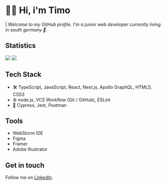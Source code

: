 # 👋🏻 Hi, i'm Timo
| _Welcome to my GitHub profile. I'm a junior web developer currently living in south germany 🥨._

## Statistics
![](https://github.com/br3zn/github-stats/blob/master/generated/overview.svg)
![](https://github.com/br3zn/github-stats/blob/master/generated/languages.svg)

## Tech Stack
- 🛠 TypeScript, JavaScript, React, Next.js, Apollo GraphQL, HTML5, CSS3
- ⚙️ node.js, VCS Workflow (Git / GitHub), ESLint
- 🔬 Cypress, Jest, Postman

## Tools
- WebStorm IDE
- Figma
- Framer
- Adobe Illustrator

## Get in touch
Follow me on [LinkedIn](https://www.linkedin.com/in/timo-h%C3%B6hlich-br3zn/).

<!--
**br3zn/br3zn** is a ✨ _special_ ✨ repository because its `README.md` (this file) appears on your GitHub profile.

Here are some ideas to get you started:

- 🔭 I’m currently working on ...
- 🌱 I’m currently learning ...
- 👯 I’m looking to collaborate on ...
- 🤔 I’m looking for help with ...
- 💬 Ask me about ...
- 📫 How to reach me: ...
- 😄 Pronouns: ...
- ⚡ Fun fact: ...
-->

